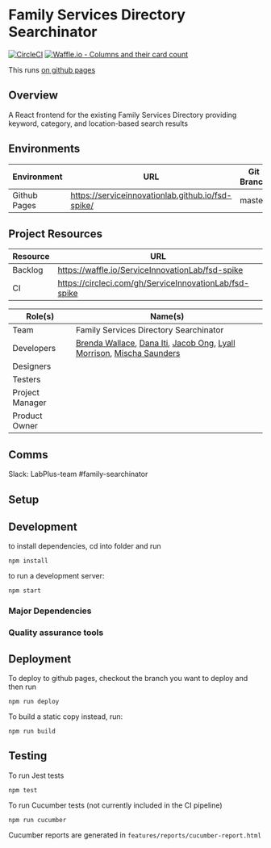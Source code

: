 # Family Services Directory Searchinator
[![CircleCI](https://circleci.com/gh/ServiceInnovationLab/fsd-spike.svg?style=svg)](https://circleci.com/gh/ServiceInnovationLab/fsd-spike)
[![Waffle.io - Columns and their card count](https://badge.waffle.io/ServiceInnovationLab/fsd-spike.png?columns=all)](https://waffle.io/ServiceInnovationLab/fsd-spike?utm_source=badge)

This runs [on github pages](https://serviceinnovationlab.github.io/fsd-spike/)

## Overview
A React frontend for the existing Family Services Directory providing keyword, category, and location-based search results

## Environments
**Environment** | **URL**  | **Git Branch**
--- | --- | ---
Github Pages | https://serviceinnovationlab.github.io/fsd-spike/ | master |

## Project Resources

**Resource** | **URL**
--- | ---
Backlog | https://waffle.io/ServiceInnovationLab/fsd-spike
CI | https://circleci.com/gh/ServiceInnovationLab/fsd-spike

**Role(s)** | **Name(s)**
--- | ---
Team | Family Services Directory Searchinator
Developers | [Brenda Wallace](https://github.com/Br3nda), [Dana Iti](https://github.com/dlouise64), [Jacob Ong](https://github.com/JacOng17), [Lyall Morrison](https://github.com/lamorrison), [Mischa Saunders](https://github.com/mischa-s)
Designers |
Testers | 
Project Manager |
Product Owner |

## Comms
Slack: LabPlus-team #family-searchinator

## Setup

## Development

to install dependencies, cd into folder and run
```
npm install
```

to run a development server:
```
npm start
```

### Major Dependencies

### Quality assurance tools

## Deployment

To deploy to github pages, checkout the branch you want to deploy and then run
```
npm run deploy
```

To build a static copy instead, run:
```
npm run build
```

## Testing

To run Jest tests
```
npm test
```

To run Cucumber tests (not currently included in the CI pipeline)
```
npm run cucumber
```
Cucumber reports are generated in `features/reports/cucumber-report.html`
